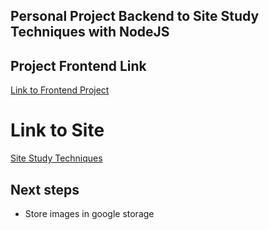 ## Personal Project Backend to Site Study Techniques with NodeJS

## Project Frontend Link
[Link to Frontend Project](https://github.com/alissonrangel/React-study-techniques-frontend)

# Link to Site
[Site Study Techniques](https://tecnicas-de-estudos.netlify.app/)

## Next steps
- Store images in google storage